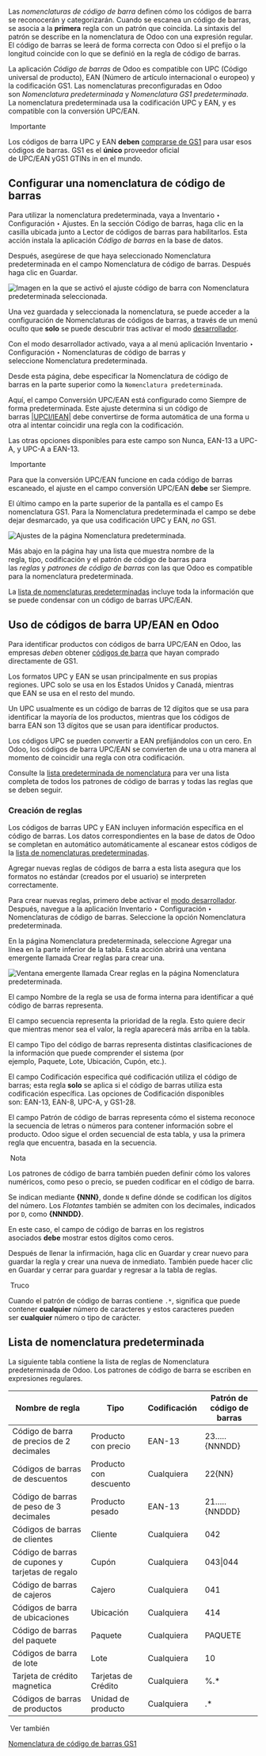 Las _nomenclaturas de código de barra_ definen cómo los códigos de barra se reconocerán y categorizarán. Cuando se escanea un código de barras, se asocia a la **primera** regla con un patrón que coincida. La sintaxis del patrón se describe en la nomenclatura de Odoo con una expresión regular. El código de barras se leerá de forma correcta con Odoo si el prefijo o la longitud coincide con lo que se definió en la regla de código de barras.

La aplicación _Código de barras_ de Odoo es compatible con UPC (Código universal de producto), EAN (Número de artículo internacional o europeo) y la codificación GS1. Las nomenclaturas preconfiguradas en Odoo son _Nomenclatura predeterminada_ y _Nomenclatura GS1 predeterminada_. La nomenclatura predeterminada usa la codificación UPC y EAN, y es compatible con la conversión UPC/EAN.

 Importante

Los códigos de barra UPC y EAN **deben** [comprarse de GS1](https://www.gs1.org/standards/get-barcodes) para usar esos códigos de barras. GS1 es el **único** proveedor oficial de UPC/EAN yGS1 GTINs in en el mundo.

## Configurar una nomenclatura de código de barras[](https://www.odoo.com/documentation/17.0/es/applications/inventory_and_mrp/barcode/operations/barcode_nomenclature.html#set-up-barcode-nomenclature "Enlazar permanentemente con este título")

Para utilizar la nomenclatura predeterminada, vaya a Inventario ‣ Configuración ‣ Ajustes. En la sección Código de barras, haga clic en la casilla ubicada junto a Lector de códigos de barras para habilitarlos. Esta acción instala la aplicación _Código de barras_ en la base de datos.

Después, asegúrese de que haya seleccionado Nomenclatura predeterminada en el campo Nomenclatura de código de barras. Después haga clic en Guardar.

![Imagen en la que se activó el ajuste código de barra con Nomenclatura predeterminada seleccionada.](https://www.odoo.com/documentation/17.0/es/_images/barcode-nomenclature-enabled-setting.png)

Una vez guardada y seleccionada la nomenclatura, se puede acceder a la configuración de Nomenclaturas de códigos de barras, a través de un menú oculto que **solo** se puede descubrir tras activar el modo [desarrollador](https://www.odoo.com/documentation/17.0/es/applications/general/developer_mode.html#developer-mode).

Con el modo desarrollador activado, vaya a al menú aplicación Inventario ‣ Configuración ‣ Nomenclaturas de código de barras y seleccione Nomenclatura predeterminada.

Desde esta página, debe especificar la Nomenclatura de código de barras en la parte superior como la `Nomenclatura predeterminada`.

Aquí, el campo Conversión UPC/EAN está configurado como Siempre de forma predeterminada. Este ajuste determina si un código de barras [|UPCI/IEAN|](https://www.odoo.com/documentation/17.0/es/applications/inventory_and_mrp/barcode/operations/barcode_nomenclature.html#id1) debe convertirse de forma automática de una forma u otra al intentar coincidir una regla con la codificación.

Las otras opciones disponibles para este campo son Nunca, EAN-13 a UPC-A, y UPC-A a EAN-13.

 Importante

Para que la conversión UPC/EAN funcione en cada código de barras escaneado, el ajuste en el campo conversión UPC/EAN **debe** ser Siempre.

El último campo en la parte superior de la pantalla es el campo Es nomenclatura GS1. Para la Nomenclatura predeterminada el campo se debe dejar desmarcado, ya que usa codificación UPC y EAN, _no_ GS1.

![Ajustes de la página Nomenclatura predeterminada.](https://www.odoo.com/documentation/17.0/es/_images/barcode-nomenclature-page-fields.png)

Más abajo en la página hay una lista que muestra nombre de la regla, tipo, codificación y el patrón de código de barras para las _reglas_ y _patrones de código de barras_ con las que Odoo es compatible para la nomenclatura predeterminada.

La [lista de nomenclaturas predeterminadas](https://www.odoo.com/documentation/17.0/es/applications/inventory_and_mrp/barcode/operations/barcode_nomenclature.html#barcode-operations-default-nomenclature-list) incluye toda la información que se puede condensar con un código de barras UPC/EAN.

## Uso de códigos de barra UP/EAN en Odoo[](https://www.odoo.com/documentation/17.0/es/applications/inventory_and_mrp/barcode/operations/barcode_nomenclature.html#use-upc-ean-barcodes-in-odoo "Enlazar permanentemente con este título")

Para identificar productos con códigos de barra UPC/EAN en Odoo, las empresas _deben_ obtener [códigos de barra](https://www.gs1us.org/upcs-barcodes-prefixes/how-to-get-a-upc-barcode) que hayan comprado directamente de GS1.

Los formatos UPC y EAN se usan principalmente en sus propias regiones. UPC solo se usa en los Estados Unidos y Canadá, mientras que EAN se usa en el resto del mundo.

Un UPC usualmente es un código de barras de 12 dígitos que se usa para identificar la mayoría de los productos, mientras que los códigos de barra EAN son 13 dígitos que se usan para identificar productos.

Los códigos UPC se pueden convertir a EAN prefijándolos con un cero. En Odoo, los códigos de barra UPC/EAN se convierten de una u otra manera al momento de coincidir una regla con otra codificación.

Consulte la [lista predeterminada de nomenclatura](https://www.odoo.com/documentation/17.0/es/applications/inventory_and_mrp/barcode/operations/barcode_nomenclature.html#barcode-operations-default-nomenclature-list) para ver una lista completa de todos los patrones de código de barras y todas las reglas que se deben seguir.

### Creación de reglas[](https://www.odoo.com/documentation/17.0/es/applications/inventory_and_mrp/barcode/operations/barcode_nomenclature.html#create-rules "Enlazar permanentemente con este título")

Los códigos de barras UPC y EAN incluyen información específica en el código de barras. Los datos correspondientes en la base de datos de Odoo se completan en automático automáticamente al escanear estos códigos de la [lista de nomenclaturas predeterminadas](https://www.odoo.com/documentation/17.0/es/applications/inventory_and_mrp/barcode/operations/barcode_nomenclature.html#barcode-operations-default-nomenclature-list).

Agregar nuevas reglas de códigos de barra a esta lista asegura que los formatos no estándar (creados por el usuario) se interpreten correctamente.

Para crear nuevas reglas, primero debe activar el [modo desarrollador](https://www.odoo.com/documentation/17.0/es/applications/general/developer_mode.html#developer-mode). Después, navegue a la aplicación Inventario ‣ Configuración ‣ Nomenclaturas de código de barras. Seleccione la opción Nomenclatura predeterminada.

En la página Nomenclatura predeterminada, seleccione Agregar una línea en la parte inferior de la tabla. Esta acción abrirá una ventana emergente llamada Crear reglas para crear una.

![Ventana emergente llamada Crear reglas en la página Nomenclatura predeterminada.](https://www.odoo.com/documentation/17.0/es/_images/barcode-nomenclature-new-rule-popup.png)

El campo Nombre de la regla se usa de forma interna para identificar a qué código de barras representa.

El campo secuencia representa la prioridad de la regla. Esto quiere decir que mientras menor sea el valor, la regla aparecerá más arriba en la tabla.

El campo Tipo del código de barras representa distintas clasificaciones de la información que puede comprender el sistema (por ejemplo, Paquete, Lote, Ubicación, Cupón, etc.).

El campo Codificación especifica qué codificación utiliza el código de barras; esta regla **solo** se aplica si el código de barras utiliza esta codificación específica. Las opciones de Codificación disponibles son: EAN-13, EAN-8, UPC-A, y GS1-28.

El campo Patrón de código de barras representa cómo el sistema reconoce la secuencia de letras o números para contener información sobre el producto. Odoo sigue el orden secuencial de esta tabla, y usa la primera regla que encuentra, basada en la secuencia.

 Nota

Los patrones de código de barra también pueden definir cómo los valores numéricos, como peso o precio, se pueden codificar en el código de barra.

Se indican mediante **{NNN}**, donde `N` define dónde se codifican los dígitos del número. Los _Flotantes_ también se admiten con los decimales, indicados por `D`, como **{NNNDD}**.

En este caso, el campo de código de barras en los registros asociados **debe** mostrar estos dígitos como ceros.

Después de llenar la infirmación, haga clic en Guardar y crear nuevo para guardar la regla y crear una nueva de inmediato. También puede hacer clic en Guardar y cerrar para guardar y regresar a la tabla de reglas.

 Truco

Cuando el patrón de código de barras contiene `.*`, significa que puede contener **cualquier** número de caracteres y estos caracteres pueden ser **cualquier** número o tipo de carácter.

## Lista de nomenclatura predeterminada[](https://www.odoo.com/documentation/17.0/es/applications/inventory_and_mrp/barcode/operations/barcode_nomenclature.html#default-nomenclature-list "Enlazar permanentemente con este título")

La siguiente tabla contiene la lista de reglas de Nomenclatura predeterminada de Odoo. Los patrones de código de barra se escriben en expresiones regulares.

|Nombre de regla|Tipo|Codificación|Patrón de código de barras|
|---|---|---|---|
|Código de barra de precios de 2 decimales|Producto con precio|EAN-13|23…..{NNNDD}|
|Códigos de barras de descuentos|Producto con descuento|Cualquiera|22{NN}|
|Código de barras de peso de 3 decimales|Producto pesado|EAN-13|21…..{NNDDD}|
|Códigos de barras de clientes|Cliente|Cualquiera|042|
|Código de barras de cupones y tarjetas de regalo|Cupón|Cualquiera|043\|044|
|Código de barras de cajeros|Cajero|Cualquiera|041|
|Códigos de barra de ubicaciones|Ubicación|Cualquiera|414|
|Código de barras del paquete|Paquete|Cualquiera|PAQUETE|
|Códigos de barra de lote|Lote|Cualquiera|10|
|Tarjeta de crédito magnetica|Tarjetas de Crédito|Cualquiera|%.*|
|Códigos de barras de productos|Unidad de producto|Cualquiera|.*|

 Ver también

[Nomenclatura de código de barras GS1](https://www.odoo.com/documentation/17.0/es/applications/inventory_and_mrp/barcode/operations/gs1_nomenclature.html)